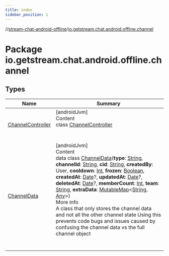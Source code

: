 ```yaml
---
title: index
sidebar_position: 1
---
```

//[stream-chat-android-offline](../../index.md)/[io.getstream.chat.android.offline.channel](index.md)



# Package io.getstream.chat.android.offline.channel  


## Types  
  
|  Name |  Summary | 
|---|---|
| <a name="io.getstream.chat.android.offline.channel/ChannelController///PointingToDeclaration/"></a>[ChannelController](ChannelController/index.md)| <a name="io.getstream.chat.android.offline.channel/ChannelController///PointingToDeclaration/"></a>[androidJvm]  <br/>Content  <br/>class [ChannelController](ChannelController/index.md)  <br/><br/><br/>|
| <a name="io.getstream.chat.android.offline.channel/ChannelData///PointingToDeclaration/"></a>[ChannelData](ChannelData/index.md)| <a name="io.getstream.chat.android.offline.channel/ChannelData///PointingToDeclaration/"></a>[androidJvm]  <br/>Content  <br/>data class [ChannelData](ChannelData/index.md)(**type**: [String](https://kotlinlang.org/api/latest/jvm/stdlib/kotlin/-string/index.html), **channelId**: [String](https://kotlinlang.org/api/latest/jvm/stdlib/kotlin/-string/index.html), **cid**: [String](https://kotlinlang.org/api/latest/jvm/stdlib/kotlin/-string/index.html), **createdBy**: User, **cooldown**: [Int](https://kotlinlang.org/api/latest/jvm/stdlib/kotlin/-int/index.html), **frozen**: [Boolean](https://kotlinlang.org/api/latest/jvm/stdlib/kotlin/-boolean/index.html), **createdAt**: [Date](https://developer.android.com/reference/kotlin/java/util/Date.html)?, **updatedAt**: [Date](https://developer.android.com/reference/kotlin/java/util/Date.html)?, **deletedAt**: [Date](https://developer.android.com/reference/kotlin/java/util/Date.html)?, **memberCount**: [Int](https://kotlinlang.org/api/latest/jvm/stdlib/kotlin/-int/index.html), **team**: [String](https://kotlinlang.org/api/latest/jvm/stdlib/kotlin/-string/index.html), **extraData**: [MutableMap](https://kotlinlang.org/api/latest/jvm/stdlib/kotlin.collections/-mutable-map/index.html)&lt;[String](https://kotlinlang.org/api/latest/jvm/stdlib/kotlin/-string/index.html), [Any](https://kotlinlang.org/api/latest/jvm/stdlib/kotlin/-any/index.html)&gt;)  <br/>More info  <br/>A class that only stores the channel data and not all the other channel state Using this prevents code bugs and issues caused by confusing the channel data vs the full channel object  <br/><br/><br/>|

